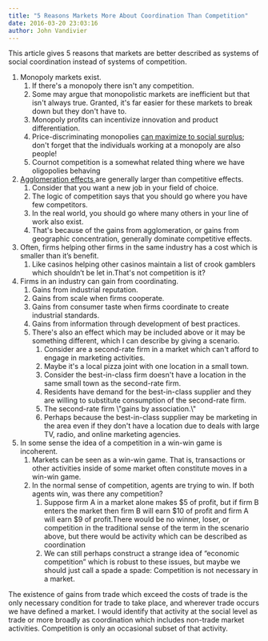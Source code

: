 ```yaml
---
title: "5 Reasons Markets More About Coordination Than Competition"
date: 2016-03-20 23:03:16
author: John Vandivier
---
```




This article gives 5 reasons that markets are better described as systems of social coordination instead of systems of competition.
<ol>
	<li>Monopoly markets exist.
<ol>
	<li>If there's a monopoly there isn't any competition.</li>
	<li>Some may argue that monopolistic markets are inefficient but that isn't always true. Granted, it's far easier for these markets to break down but they don't have to.</li>
	<li>Monopoly profits can incentivize innovation and product differentiation.</li>
	<li>Price-discriminating monopolies <a href=\"http://www.afterecon.com/economics-and-finance/price-discrimination-is-efficient/\">can maximize to social surplus</a>; don't forget that the individuals working at a monopoly are also people!</li>
	<li>Cournot competition is a somewhat related thing where we have oligopolies behaving</li>
</ol>
</li>
	<li><a href=\"https://en.wikipedia.org/wiki/Economies_of_agglomeration#Advantages_of_agglomeration\">Agglomeration effects </a>are generally larger than competitive effects.
<ol>
	<li>Consider that you want a new job in your field of choice.</li>
	<li>The logic of competition says that you should go where you have few competitors.</li>
	<li>In the real world, you should go where many others in your line of work also exist.</li>
	<li>That's because of the gains from agglomeration, or gains from geographic concentration, generally dominate competitive effects.</li>
</ol>
</li>
	<li>Often, firms helping other firms in the same industry has a cost which is smaller than it’s benefit.
<ol>
	<li>Like casinos helping other casinos maintain a list of crook gamblers which shouldn’t be let in.That's not competition is it?</li>
</ol>
</li>
	<li>Firms in an industry can gain from coordinating.
<ol>
	<li>Gains from industrial reputation.</li>
	<li>Gains from scale when firms cooperate.</li>
	<li>Gains from consumer taste when firms coordinate to create industrial standards.</li>
	<li>Gains from information through development of best practices.</li>
	<li>There's also an effect which may be included above or it may be something different, which I can describe by giving a scenario.
<ol>
	<li>Consider are a second-rate firm in a market which can't afford to engage in marketing activities.</li>
	<li>Maybe it's a local pizza joint with one location in a small town.</li>
	<li>Consider the best-in-class firm doesn't have a location in the same small town as the second-rate firm.</li>
	<li>Residents have demand for the best-in-class supplier and they are willing to substitute consumption of the second-rate firm.</li>
	<li>The second-rate firm \"gains by association.\"</li>
	<li>Perhaps because the best-in-class supplier may be marketing in the area even if they don't have a location due to deals with large TV, radio, and online marketing agencies.</li>
</ol>
</li>
</ol>
</li>
	<li>In some sense the idea of a competition in a win-win game is incoherent.
<ol>
	<li>Markets can be seen as a win-win game. That is, transactions or other activities inside of some market often constitute moves in a win-win game.</li>
	<li>In the normal sense of competition, agents are trying to win. If both agents win, was there any competition?
<ol>
	<li>Suppose firm A in a market alone makes $5 of profit, but if firm B enters the market then firm B will earn $10 of profit and firm A will earn $9 of profit.There would be no winner, loser, or competition in the traditional sense of the term in the scenario above, but there would be activity which can be described as coordination</li>
	<li>We can still perhaps construct a strange idea of “economic competition” which is robust to these issues, but maybe we should just call a spade a spade: Competition is not necessary in a market.</li>
</ol>
</li>
</ol>
</li>
</ol>
The existence of gains from trade which exceed the costs of trade is the only necessary condition for trade to take place, and wherever trade occurs we have defined a market. I would identify that activity at the social level as trade or more broadly as coordination which includes non-trade market activities. Competition is only an occasional subset of that activity.